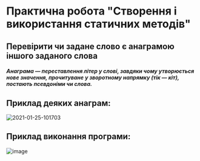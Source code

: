 # Практична робота "Створення і використання статичних методів"
## Перевірити чи задане слово є анаграмою іншого заданого слова
#### *Анаграма  — переставлення літер у слові, завдяки чому утворюється нове значення, прочитуване у зворотному напрямку (тік — кіт), постають псевдоніми чи слова.*
## Приклад деяких анаграм: 
<img src="https://i.ibb.co/2txjv0Z/2021-01-25-101703.png" alt="2021-01-25-101703" border="0">

## Приклад виконання програми: 
<img src="https://i.ibb.co/10Xb8ft/image.png" alt="image" border="0">
